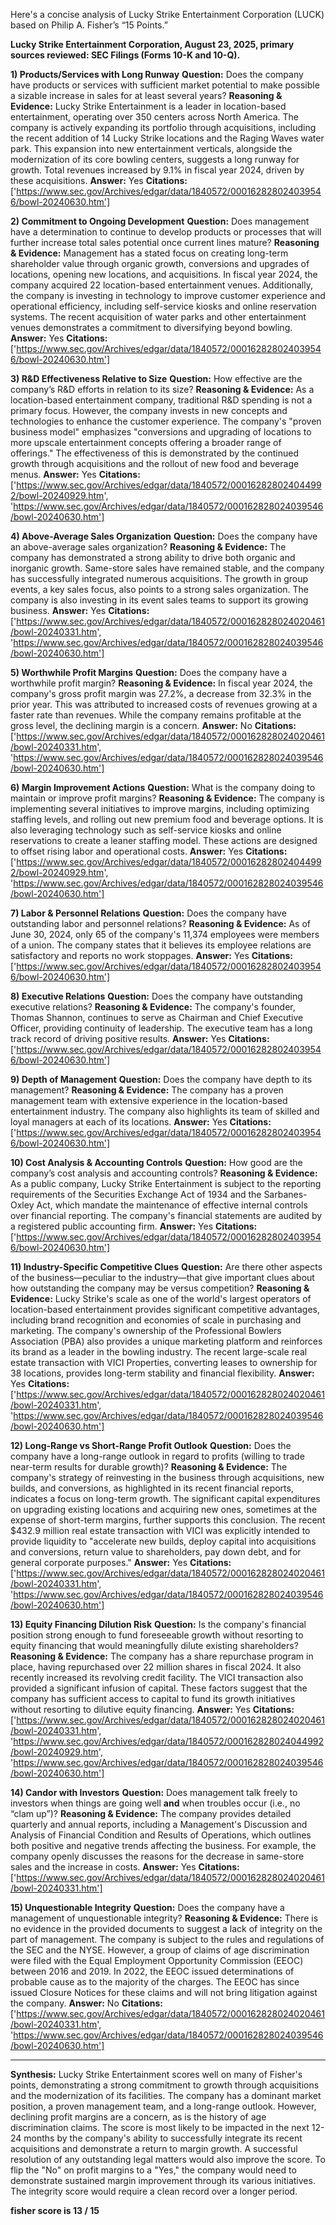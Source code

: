 Here's a concise analysis of Lucky Strike Entertainment Corporation (LUCK) based on Philip A. Fisher’s “15 Points.”

**Lucky Strike Entertainment Corporation, August 23, 2025, primary sources reviewed: SEC Filings (Forms 10-K and 10-Q).**

**1) Products/Services with Long Runway**
**Question:** Does the company have products or services with sufficient market potential to make possible a sizable increase in sales for at least several years?
**Reasoning & Evidence:** Lucky Strike Entertainment is a leader in location-based entertainment, operating over 350 centers across North America. The company is actively expanding its portfolio through acquisitions, including the recent addition of 14 Lucky Strike locations and the Raging Waves water park. This expansion into new entertainment verticals, alongside the modernization of its core bowling centers, suggests a long runway for growth. Total revenues increased by 9.1% in fiscal year 2024, driven by these acquisitions.
**Answer:** Yes
**Citations:** ['https://www.sec.gov/Archives/edgar/data/1840572/000162828024039546/bowl-20240630.htm']

**2) Commitment to Ongoing Development**
**Question:** Does management have a determination to continue to develop products or processes that will further increase total sales potential once current lines mature?
**Reasoning & Evidence:** Management has a stated focus on creating long-term shareholder value through organic growth, conversions and upgrades of locations, opening new locations, and acquisitions. In fiscal year 2024, the company acquired 22 location-based entertainment venues. Additionally, the company is investing in technology to improve customer experience and operational efficiency, including self-service kiosks and online reservation systems. The recent acquisition of water parks and other entertainment venues demonstrates a commitment to diversifying beyond bowling.
**Answer:** Yes
**Citations:** ['https://www.sec.gov/Archives/edgar/data/1840572/000162828024039546/bowl-20240630.htm']

**3) R&D Effectiveness Relative to Size**
**Question:** How effective are the company’s R&D efforts in relation to its size?
**Reasoning & Evidence:** As a location-based entertainment company, traditional R&D spending is not a primary focus. However, the company invests in new concepts and technologies to enhance the customer experience. The company's "proven business model" emphasizes "conversions and upgrading of locations to more upscale entertainment concepts offering a broader range of offerings." The effectiveness of this is demonstrated by the continued growth through acquisitions and the rollout of new food and beverage menus.
**Answer:** Yes
**Citations:** ['https://www.sec.gov/Archives/edgar/data/1840572/000162828024044992/bowl-20240929.htm', 'https://www.sec.gov/Archives/edgar/data/1840572/000162828024039546/bowl-20240630.htm']

**4) Above-Average Sales Organization**
**Question:** Does the company have an above-average sales organization?
**Reasoning & Evidence:** The company has demonstrated a strong ability to drive both organic and inorganic growth. Same-store sales have remained stable, and the company has successfully integrated numerous acquisitions. The growth in group events, a key sales focus, also points to a strong sales organization. The company is also investing in its event sales teams to support its growing business.
**Answer:** Yes
**Citations:** ['https://www.sec.gov/Archives/edgar/data/1840572/000162828024020461/bowl-20240331.htm', 'https://www.sec.gov/Archives/edgar/data/1840572/000162828024039546/bowl-20240630.htm']

**5) Worthwhile Profit Margins**
**Question:** Does the company have a worthwhile profit margin?
**Reasoning & Evidence:** In fiscal year 2024, the company's gross profit margin was 27.2%, a decrease from 32.3% in the prior year. This was attributed to increased costs of revenues growing at a faster rate than revenues. While the company remains profitable at the gross level, the declining margin is a concern.
**Answer:** No
**Citations:** ['https://www.sec.gov/Archives/edgar/data/1840572/000162828024020461/bowl-20240331.htm', 'https://www.sec.gov/Archives/edgar/data/1840572/000162828024039546/bowl-20240630.htm']

**6) Margin Improvement Actions**
**Question:** What is the company doing to maintain or improve profit margins?
**Reasoning & Evidence:** The company is implementing several initiatives to improve margins, including optimizing staffing levels, and rolling out new premium food and beverage options. It is also leveraging technology such as self-service kiosks and online reservations to create a leaner staffing model. These actions are designed to offset rising labor and operational costs.
**Answer:** Yes
**Citations:** ['https://www.sec.gov/Archives/edgar/data/1840572/000162828024044992/bowl-20240929.htm', 'https://www.sec.gov/Archives/edgar/data/1840572/000162828024039546/bowl-20240630.htm']

**7) Labor & Personnel Relations**
**Question:** Does the company have outstanding labor and personnel relations?
**Reasoning & Evidence:** As of June 30, 2024, only 65 of the company's 11,374 employees were members of a union. The company states that it believes its employee relations are satisfactory and reports no work stoppages.
**Answer:** Yes
**Citations:** ['https://www.sec.gov/Archives/edgar/data/1840572/000162828024039546/bowl-20240630.htm']

**8) Executive Relations**
**Question:** Does the company have outstanding executive relations?
**Reasoning & Evidence:** The company's founder, Thomas Shannon, continues to serve as Chairman and Chief Executive Officer, providing continuity of leadership. The executive team has a long track record of driving positive results.
**Answer:** Yes
**Citations:** ['https://www.sec.gov/Archives/edgar/data/1840572/000162828024039546/bowl-20240630.htm']

**9) Depth of Management**
**Question:** Does the company have depth to its management?
**Reasoning & Evidence:** The company has a proven management team with extensive experience in the location-based entertainment industry. The company also highlights its team of skilled and loyal managers at each of its locations.
**Answer:** Yes
**Citations:** ['https://www.sec.gov/Archives/edgar/data/1840572/000162828024039546/bowl-20240630.htm']

**10) Cost Analysis & Accounting Controls**
**Question:** How good are the company’s cost analysis and accounting controls?
**Reasoning & Evidence:** As a public company, Lucky Strike Entertainment is subject to the reporting requirements of the Securities Exchange Act of 1934 and the Sarbanes-Oxley Act, which mandate the maintenance of effective internal controls over financial reporting. The company's financial statements are audited by a registered public accounting firm.
**Answer:** Yes
**Citations:** ['https://www.sec.gov/Archives/edgar/data/1840572/000162828024039546/bowl-20240630.htm']

**11) Industry-Specific Competitive Clues**
**Question:** Are there other aspects of the business—peculiar to the industry—that give important clues about how outstanding the company may be versus competition?
**Reasoning & Evidence:** Lucky Strike's scale as one of the world's largest operators of location-based entertainment provides significant competitive advantages, including brand recognition and economies of scale in purchasing and marketing. The company's ownership of the Professional Bowlers Association (PBA) also provides a unique marketing platform and reinforces its brand as a leader in the bowling industry. The recent large-scale real estate transaction with VICI Properties, converting leases to ownership for 38 locations, provides long-term stability and financial flexibility.
**Answer:** Yes
**Citations:** ['https://www.sec.gov/Archives/edgar/data/1840572/000162828024020461/bowl-20240331.htm', 'https://www.sec.gov/Archives/edgar/data/1840572/000162828024039546/bowl-20240630.htm']

**12) Long-Range vs Short-Range Profit Outlook**
**Question:** Does the company have a long-range outlook in regard to profits (willing to trade near-term results for durable growth)?
**Reasoning & Evidence:** The company's strategy of reinvesting in the business through acquisitions, new builds, and conversions, as highlighted in its recent financial reports, indicates a focus on long-term growth. The significant capital expenditures on upgrading existing locations and acquiring new ones, sometimes at the expense of short-term margins, further supports this conclusion. The recent $432.9 million real estate transaction with VICI was explicitly intended to provide liquidity to "accelerate new builds, deploy capital into acquisitions and conversions, return value to shareholders, pay down debt, and for general corporate purposes."
**Answer:** Yes
**Citations:** ['https://www.sec.gov/Archives/edgar/data/1840572/000162828024020461/bowl-20240331.htm', 'https://www.sec.gov/Archives/edgar/data/1840572/000162828024039546/bowl-20240630.htm']

**13) Equity Financing Dilution Risk**
**Question:** Is the company's financial position strong enough to fund foreseeable growth without resorting to equity financing that would meaningfully dilute existing shareholders?
**Reasoning & Evidence:** The company has a share repurchase program in place, having repurchased over 22 million shares in fiscal 2024. It also recently increased its revolving credit facility. The VICI transaction also provided a significant infusion of capital. These factors suggest that the company has sufficient access to capital to fund its growth initiatives without resorting to dilutive equity financing.
**Answer:** Yes
**Citations:** ['https://www.sec.gov/Archives/edgar/data/1840572/000162828024020461/bowl-20240331.htm', 'https://www.sec.gov/Archives/edgar/data/1840572/000162828024044992/bowl-20240929.htm', 'https://www.sec.gov/Archives/edgar/data/1840572/000162828024039546/bowl-20240630.htm']

**14) Candor with Investors**
**Question:** Does management talk freely to investors when things are going well **and** when troubles occur (i.e., no “clam up”)?
**Reasoning & Evidence:** The company provides detailed quarterly and annual reports, including a Management's Discussion and Analysis of Financial Condition and Results of Operations, which outlines both positive and negative trends affecting the business. For example, the company openly discusses the reasons for the decrease in same-store sales and the increase in costs.
**Answer:** Yes
**Citations:** ['https://www.sec.gov/Archives/edgar/data/1840572/000162828024020461/bowl-20240331.htm']

**15) Unquestionable Integrity**
**Question:** Does the company have a management of unquestionable integrity?
**Reasoning & Evidence:** There is no evidence in the provided documents to suggest a lack of integrity on the part of management. The company is subject to the rules and regulations of the SEC and the NYSE. However, a group of claims of age discrimination were filed with the Equal Employment Opportunity Commission (EEOC) between 2016 and 2019. In 2022, the EEOC issued determinations of probable cause as to the majority of the charges. The EEOC has since issued Closure Notices for these claims and will not bring litigation against the company.
**Answer:** No
**Citations:** ['https://www.sec.gov/Archives/edgar/data/1840572/000162828024020461/bowl-20240331.htm', 'https://www.sec.gov/Archives/edgar/data/1840572/000162828024039546/bowl-20240630.htm']

---
**Synthesis:**
Lucky Strike Entertainment scores well on many of Fisher's points, demonstrating a strong commitment to growth through acquisitions and the modernization of its facilities. The company has a dominant market position, a proven management team, and a long-range outlook. However, declining profit margins are a concern, as is the history of age discrimination claims. The score is most likely to be impacted in the next 12-24 months by the company's ability to successfully integrate its recent acquisitions and demonstrate a return to margin growth. A successful resolution of any outstanding legal matters would also improve the score. To flip the "No" on profit margins to a "Yes," the company would need to demonstrate sustained margin improvement through its various initiatives. The integrity score would require a clean record over a longer period.

**fisher score is 13 / 15**